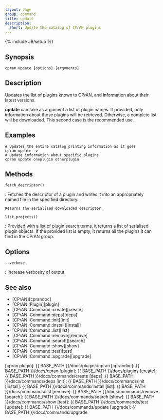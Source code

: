 ```yaml
---
layout: page
group: command
title: update
description:
  short: Update the catalog of CPrAN plugins
---
```

{% include JB/setup %}

## Synopsis

    cpran update [options] [arguments]

## Description

Updates the list of plugins known to CPrAN, and information about their latest
versions.

**update** can take as argument a list of plugin names. If provided, only
information about those plugins will be retrieved. Otherwise, a complete list
will be downloaded. This second case is the recommended use.

## Examples

    # Updates the entire catalog printing information as it goes
    cpran update -v
    # Update information about specific plugins
    cpran update oneplugin otherplugin

## Methods

`fetch_descriptor()`

  : Fetches the descriptor of a plugin and writes it into an appropriately named
    file in the specified directory.

    Returns the serialised downloaded descriptor.

`list_projects()`

  : Provided with a list of plugin search terms, it returns a list of serialised
    plugin objects. If the provided list is empty, it returns all the plugins it
    can find in the CPrAN group.

## Options

`--verbose`

  : Increase verbosity of output.

## See also

* [CPrAN][cprandoc]
* [CPrAN::Plugin][plugin]
* [CPrAN::Command::create][create]
* [CPrAN::Command::deps][deps]
* [CPrAN::Command::init][init]
* [CPrAN::Command::install][install]
* [CPrAN::Command::list][list]
* [CPrAN::Command::remove][remove]
* [CPrAN::Command::search][search]
* [CPrAN::Command::show][show]
* [CPrAN::Command::test][test]
* [CPrAN::Command::upgrade][upgrade]

[cpran plugin]: {{ BASE_PATH }}/docs/plugins/cpran
[cprandoc]: {{ BASE_PATH }}/docs/cpran
[plugin]:   {{ BASE_PATH }}/docs/plugins
[create]:   {{ BASE_PATH }}/docs/commands/create
[deps]:     {{ BASE_PATH }}/docs/commands/deps
[init]:     {{ BASE_PATH }}/docs/commands/init
[install]:  {{ BASE_PATH }}/docs/commands/install
[list]:     {{ BASE_PATH }}/docs/commands/list
[remove]:   {{ BASE_PATH }}/docs/commands/remove
[search]:   {{ BASE_PATH }}/docs/commands/search
[show]:     {{ BASE_PATH }}/docs/commands/show
[test]:     {{ BASE_PATH }}/docs/commands/test
[update]:   {{ BASE_PATH }}/docs/commands/update
[upgrade]:  {{ BASE_PATH }}/docs/commands/upgrade
